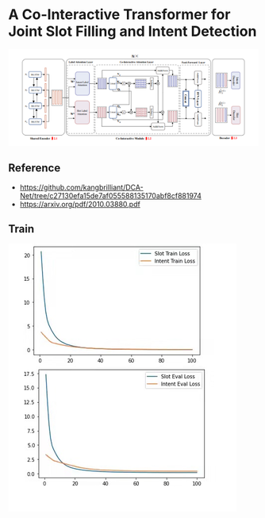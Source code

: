 # A Co-Interactive Transformer for Joint Slot Filling and Intent Detection

![Co-Interactive Transformer](../images/i_s_1.png)

## Reference
- https://github.com/kangbrilliant/DCA-Net/tree/c27130efa15de7af055588135170abf8cf881974
- https://arxiv.org/pdf/2010.03880.pdf

## Train
![Co-Interactive Transformer1](../images/i_s_2.jpg)
